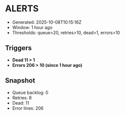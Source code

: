 # ALERTS

- Generated: 2025-10-08T10:15:16Z
- Window: 1 hour ago
- Thresholds: queue>20, retries>10, dead>1, errors>10

## Triggers
- **Dead 11 > 1**
- **Errors 206 > 10 (since 1 hour ago)**

## Snapshot
- Queue backlog: 0
- Retries: 8
- Dead: 11
- Error lines: 206
